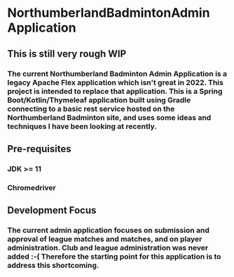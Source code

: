 # NorthumberlandBadmintonAdmin Application

## This is still very rough WIP

### The current Northumberland Badminton Admin Application is a legacy Apache Flex application which isn't great in 2022. This project is intended to replace that application. This is a Spring Boot/Kotlin/Thymeleaf application built using Gradle connecting to a basic rest service hosted on the Northumberland Badminton site, and uses some ideas and techniques I have been looking at recently.


## Pre-requisites

### JDK >= 11
### Chromedriver

## Development Focus

### The current admin application focuses on submission and approval of league matches and matches, and on player administration. Club and league administration was never added :-( Therefore the starting point for this application is to address this shortcoming.